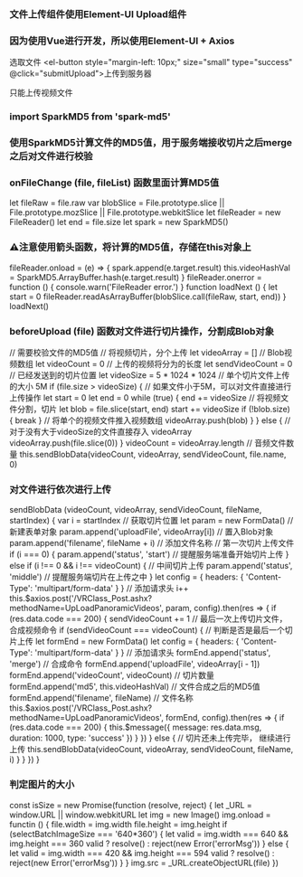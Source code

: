 ### 文件上传组件使用Element-UI Upload组件
### 因为使用Vue进行开发，所以使用Element-UI + Axios
<el-upload
  class="upload-demo"
  ref="upload"
  action=""
  accept=".mp4"
  :limit="1"
  :on-preview="handlePreview"
  :on-remove="handleRemove"
  :on-change="onFileChange"
  :before-upload="beforeUpload"
  :file-list="fileList"
  :auto-upload="false">
  <el-button style="margin: 80px 0px 0px;" slot="trigger" size="small" type="primary">选取文件<el-button>
  <el-button style="margin-left: 10px;" size="small" type="success" @click="submitUpload">上传到服务器</el-button>
  <div slot="tip" class="el-upload__tip">只能上传视频文件</div>
</el-upload>

### import SparkMD5 from 'spark-md5'
### 使用SparkMD5计算文件的MD5值，用于服务端接收切片之后merge之后对文件进行校验

### onFileChange (file, fileList) 函数里面计算MD5值

let fileRaw = file.raw
var blobSlice = File.prototype.slice || File.prototype.mozSlice || File.prototype.webkitSlice
let fileReader = new FileReader()
let end = file.size
let spark = new SparkMD5()
### ⚠️注意使用箭头函数，将计算的MD5值，存储在this对象上
fileReader.onload = (e) => {
  spark.append(e.target.result)
  this.videoHashVal = SparkMD5.ArrayBuffer.hash(e.target.result)
}
fileReader.onerror = function () {
  console.warn('FileReader error.')
}
function loadNext () {
  let start = 0
  fileReader.readAsArrayBuffer(blobSlice.call(fileRaw, start, end))
}
loadNext()

### beforeUpload (file) 函数对文件进行切片操作，分割成Blob对象

// 需要校验文件的MD5值
// 将视频切片，分个上传
let videoArray = [] // Blob视频数组
let videoCount = 0 // 上传的视频将分为的长度
let sendVideoCount = 0 // 已经发送到的切片位置
let videoSize = 5 * 1024 * 1024 // 单个切片文件上传的大小 5M
if (file.size > videoSize) { // 如果文件小于5M，可以对文件直接进行上传操作
  let start = 0
  let end = 0
  while (true) {
    end += videoSize
    // 将视频文件分割，切片
    let blob = file.slice(start, end)
    start += videoSize
    if (!blob.size) {
      break
    }
    // 将单个的视频文件推入视频数组
    videoArray.push(blob)
  }
} else {
  // 对于没有大于videoSize的文件直接存入 videoArray
  videoArray.push(file.slice(0))
}
videoCount = videoArray.length // 音频文件数量
this.sendBlobData(videoCount, videoArray, sendVideoCount, file.name, 0)

### 对文件进行依次进行上传

sendBlobData (videoCount, videoArray, sendVideoCount, fileName, startIndex) {
  var i = startIndex // 获取切片位置
  let param = new FormData() // 新建表单对象
  param.append('uploadFile', videoArray[i]) // 置入Blob对象
  param.append('filename', fileName + i) // 添加文件名称
  // 第一次切片上传文件
  if (i === 0) {
    param.append('status', 'start') // 提醒服务端准备开始切片上传
  } else if (i !== 0 && i !== videoCount) { // 中间切片上传
    param.append('status', 'middle') // 提醒服务端切片在上传之中
  }
  let config = {
    headers: {
      'Content-Type': 'multipart/form-data'
    }
  } // 添加请求头
  i++
  this.$axios.post('/VRClass_Post.ashx?methodName=UpLoadPanoramicVideos', param, config).then(res => {
    if (res.data.code === 200) {
      sendVideoCount += 1
      // 最后一次上传切片文件，合成视频命令
      if (sendVideoCount === videoCount) { // 判断是否是最后一个切片上传
        let formEnd = new FormData()
        let config = {
          headers: {
            'Content-Type': 'multipart/form-data'
          }
        } // 添加请求头
        formEnd.append('status', 'merge') // 合成命令
        formEnd.append('uploadFile', videoArray[i - 1])
        formEnd.append('videoCount', videoCount) // 切片数量
        formEnd.append('md5', this.videoHashVal) // 文件合成之后的MD5值
        formEnd.append('filename', fileName) // 文件名称
        this.$axios.post('/VRClass_Post.ashx?methodName=UpLoadPanoramicVideos', formEnd, config).then(res => {
          if (res.data.code === 200) {
            this.$message({
                message: res.data.msg,
                duration: 1000,
                type: 'success'
              })
            }
        })
      } else {
        // 切片还未上传完毕， 继续进行上传
        this.sendBlobData(videoCount, videoArray, sendVideoCount, fileName, i)
      }
    }
  })
}

### 判定图片的大小

const isSize = new Promise(function (resolve, reject) {
  let _URL = window.URL || window.webkitURL
  let img = new Image()
  img.onload = functin () {
    file.width = img.width
    file.height = img.height
    if (selectBatchImageSize === '640*360') {
      let valid = img.width === 640 && img.height === 360
      valid ? resolve() : reject(new Error('errorMsg'))
    } else {
      let valid = img.width === 420 && img.height === 594
      valid ? resolve() : reject(new Error('errorMsg'))
    }
  }
  img.src = _URL.createObjectURL(file)
})
